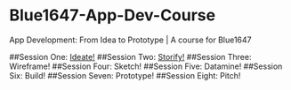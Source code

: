 # Blue1647-App-Dev-Course
App Development: From Idea to Prototype | A course for Blue1647

##Session One: [Ideate!](session1.md)
##Session Two: [Storify!](session2.md)
##Session Three: Wireframe!
##Session Four: Sketch!
##Session Five: Datamine!
##Session Six: Build!
##Session Seven: Prototype!
##Session Eight: Pitch!

